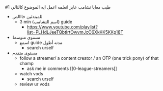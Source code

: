 #1
طيب معايا تشامب عايز اتعلمه اعمل ايه
الموضوع كالتالي
- للمبتدئين خااالص
	- 3 min (اسم التشامب) guide
		- https://www.youtube.com/playlist?list=PLHdLJeeTQbtIrtOwvmJcO6XkKK5KKp18T
- مستوى متوسط
	- اسمع guide مدته أطول
		- search urself
- مستوى متقدم
	- follow a streamer/ a content creator / an OTP (one trick pony) of that champ
		- ask me in comments [[0-league-streamers]]
	- watch vods
		- search urself
	- review ur vods